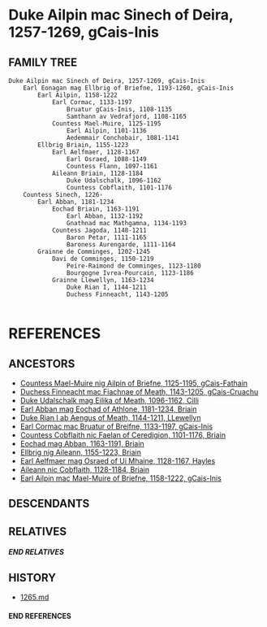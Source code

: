 # Duke Ailpin mac Sinech of Deira, 1257-1269, gCais-Inis

## FAMILY TREE 
```
Duke Ailpin mac Sinech of Deira, 1257-1269, gCais-Inis
    Earl Eonagan mag Ellbrig of Briefne, 1193-1260, gCais-Inis
        Earl Ailpin, 1158-1222
            Earl Cormac, 1133-1197
                Bruatur gCais-Inis, 1108-1135
                Samthann av Vedrafjord, 1108-1165
            Countess Mael-Muire, 1125-1195
                Earl Ailpin, 1101-1136
                Aedemmair Conchobair, 1081-1141    
        Ellbrig Briain, 1155-1223
            Earl Aelfmaer, 1128-1167
                Earl Osraed, 1088-1149
                Countess Flann, 1097-1161
            Aileann Briain, 1128-1184
                Duke Udalschalk, 1096-1162
                Countess Cobflaith, 1101-1176
    Countess Sinech, 1226-
        Earl Abban, 1181-1234
            Eochad Briain, 1163-1191
                Earl Abban, 1132-1192
                Gnathnad mac Mathgamna, 1134-1193
            Countess Jagoda, 1148-1211
                Baron Petar, 1111-1165
                Baroness Aurengarde, 1111-1164
        Grainne de Comminges, 1202-1245
            Davi de Comminges, 1150-1219
                Peire-Raimond de Comminges, 1123-1180
                Bourgogne Ivrea-Pourcain, 1123-1186
            Grainne Llewellyn, 1163-1234
                Duke Rian I, 1144-1211
                Duchess Finneacht, 1143-1205
          
```


# REFERENCES

## ANCESTORS
* [Countess Mael-Muire nig Ailpin of Briefne, 1125-1195, gCais-Fathain](mael-muire_nig_ailpin_1125.md)
* [Duchess Finneacht mac Fiachnae of Meath, 1143-1205, gCais-Cruachu](finneacht_mac_fiachnae_1143.md)
* [Duke Udalschalk mag Eilika of Meath, 1096-1162, Cilli](udalschalk_mag_eilika_1096.md)
* [Earl Abban mag Eochad of Athlone, 1181-1234, Briain](abban_mag_eochad_1181.md)
* [Duke Rian I ab Aengus of Meath, 1144-1211, LLewellyn](rian_i_ab_aengus_1144.md)
* [Earl Cormac mac Bruatur of Breifne, 1133-1197, gCais-Inis](cormac_mac_bruatur_1133.md)
* [Countess Cobflaith nic Faelan of Ceredigion, 1101-1176, Briain](cobflaith_nic_faelan_1101.md)
* [Eochad mag Abban, 1163-1191, Briain](eochad_mag_abban_1163.md)
* [Ellbrig nig Aileann, 1155-1223, Briain](ellbrig_nig_aileann_1155.md)
* [Earl Aelfmaer mag Osraed of Ui Mhaine, 1128-1167, Hayles](aelfmaer_mag_osraed_1128.md)
* [Aileann nic Cobflaith, 1128-1184, Briain](aileann_nic_cobflaith_1128.md)
* [Earl Ailpin mac Mael-Muire of Briefne, 1158-1222, gCais-Inis](ailpin_mac_mael-muire_1158.md)

## DESCENDANTS

## RELATIVES

##### END RELATIVES 
## HISTORY
* [1265.md](../h/1265.md)

#### END REFERENCES
